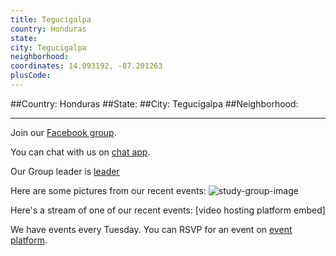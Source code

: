 ```yaml
---
title: Tegucigalpa
country: Honduras
state: 
city: Tegucigalpa
neighborhood: 
coordinates: 14.093192, -87.201263
plusCode:
---
```


##Country: Honduras
##State: 
##City: Tegucigalpa
##Neighborhood: 
*****
Join our [Facebook group](https://www.facebook.com/groups/free.code.camp.Honduras).

You can chat with us on [chat app]().

Our Group leader is [leader]()

Here are some pictures from our recent events:
![study-group-image]()

Here's a stream of one of our recent events:
[video hosting platform embed]

We have events every Tuesday. You can RSVP for an event on [event platform]().
